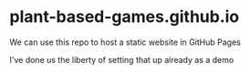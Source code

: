 # plant-based-games.github.io

We can use this repo to host a static website in GitHub Pages


I've done us the liberty of setting that up already as a demo
